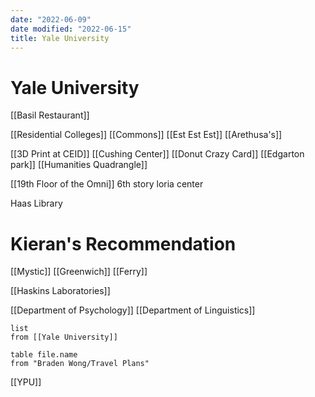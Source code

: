 ```yaml
---
date: "2022-06-09"
date modified: "2022-06-15"
title: Yale University
---
```


# Yale University
[[Basil Restaurant]]

[[Residential Colleges]]
[[Commons]]
[[Est Est Est]]
[[Arethusa's]]

[[3D Print at CEID]]
[[Cushing Center]]
[[Donut Crazy Card]]
[[Edgarton park]]
[[Humanities Quadrangle]]

[[19th Floor of the Omni]]
6th story loria center

Haas Library

# Kieran's Recommendation
[[Mystic]]
[[Greenwich]]
[[Ferry]]

[[Haskins Laboratories]]

[[Department of Psychology]]
[[Department of Linguistics]]

```dataview
list
from [[Yale University]]
```

```dataview
table file.name
from "Braden Wong/Travel Plans"
```

[[YPU]]
